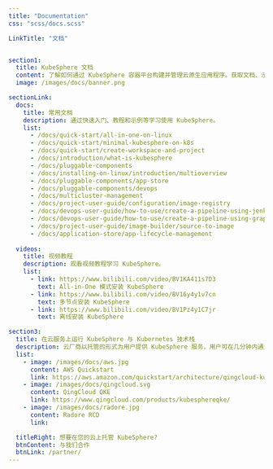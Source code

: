```yaml
---
title: "Documentation"
css: "scss/docs.scss"

LinkTitle: "文档"


section1:
  title: KubeSphere 文档
  content: 了解如何通过 KubeSphere 容器平台构建并管理云原生应用程序。获取文档、示例代码与教程等信息。
  image: /images/docs/banner.png

sectionLink:
  docs:
    title: 常用文档
    description: 通过快速入门、教程和示例等学习使用 KubeSphere。
    list:
      - /docs/quick-start/all-in-one-on-linux
      - /docs/quick-start/minimal-kubesphere-on-k8s
      - /docs/quick-start/create-workspace-and-project
      - /docs/introduction/what-is-kubesphere
      - /docs/pluggable-components
      - /docs/installing-on-linux/introduction/multioverview
      - /docs/pluggable-components/app-store
      - /docs/pluggable-components/devops
      - /docs/multicluster-management
      - /docs/project-user-guide/configuration/image-registry
      - /docs/devops-user-guide/how-to-use/create-a-pipeline-using-jenkinsfile
      - /docs/devops-user-guide/how-to-use/create-a-pipeline-using-graphical-editing-panel
      - /docs/project-user-guide/image-builder/source-to-image
      - /docs/application-store/app-lifecycle-management
      
  videos:
    title: 视频教程
    description: 观看视频教程学习 KubeSphere。
    list:
      - link: https://www.bilibili.com/video/BV1KA411s7D3
        text: All-in-One 模式安装 KubeSphere
      - link: https://www.bilibili.com/video/BV16y4y1v7cn
        text: 多节点安装 KubeSphere
      - link: https://www.bilibili.com/video/BV1Pz4y1C7jr
        text: 离线安装 KubeSphere

section3:
  title: 在云服务上运行 KubeSphere 与 Kubernetes 技术栈
  description: 云厂商以托管的形式为用户提供 KubeSphere 服务，用户可在几分钟内通过简单的步骤迅速构建高可用集群。2020 年 9 月起，您可在以下云托管服务中使用 KubeSphere。
  list:
    - image: /images/docs/aws.jpg
      content: AWS Quickstart
      link: https://aws.amazon.com/quickstart/architecture/qingcloud-kubesphere/
    - image: /images/docs/qingcloud.svg
      content: QingCloud QKE
      link: https://www.qingcloud.com/products/kubesphereqke/
    - image: /images/docs/radore.jpg
      content: Radore RCD
      link: 

  titleRight: 想要在您的云上托管 KubeSphere?
  btnContent: 与我们合作
  btnLink: /partner/
---
```

